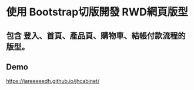 
# 使用 Bootstrap切版開發 RWD網頁版型
## 包含 登入、首頁、產品頁、購物車、結帳付款流程的版型。 ##

## Demo ##
https://jareeeeedh.github.io/jhcabinet/
